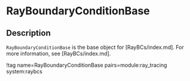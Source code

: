 # RayBoundaryConditionBase

## Description

`RayBoundaryConditionBase` is the base object for [RayBCs/index.md]. For more information, see [RayBCs/index.md].

!tag name=RayBoundaryConditionBase pairs=module:ray_tracing system:raybcs
